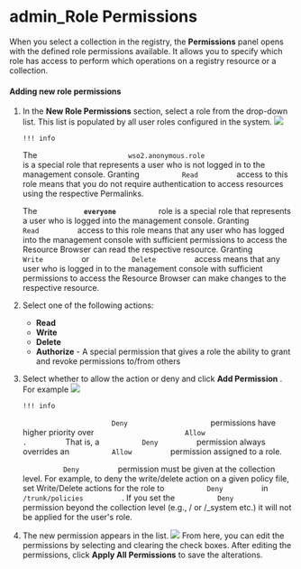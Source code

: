 # admin\_Role Permissions

When you select a collection in the registry, the **Permissions** panel opens with the defined role permissions available. It allows you to specify which role has access to perform which operations on a registry resource or a collection.

#### Adding new role permissions

1.  In the **New Role Permissions** section, select a role from the drop-down list. This list is populated by all user roles configured in the system.
    ![](attachments/126562645/126562646.png)

        !!! info
    The `                       wso2.anonymous.role                     ` is a special role that represents a user who is not logged in to the management console. Granting `           Read          ` access to this role means that you do not require authentication to access resources using the respective Permalinks.

    The **`            everyone           `** role is a special role that represents a user who is logged into the management console. Granting `           Read          ` access to this role means that any user who has logged into the management console with sufficient permissions to access the Resource Browser can read the respective resource. Granting `           Write          ` or `           Delete          ` access means that any user who is logged in to the management console with sufficient permissions to access the Resource Browser can make changes to the respective resource.


2.  Select one of the following actions:

    -   **Read**
    -   **Write**
    -   **Delete**
    -   **Authorize** - A special permission that gives a role the ability to grant and revoke permissions to/from others

3.  Select whether to allow the action or deny and click **Add Permission** . For example
    ![](attachments/126562645/126562647.png)

        !!! info
    `                       Deny                     ` permissions have higher priority over `                       Allow                      .          ` That is, a `           Deny          ` permission always overrides an `           Allow          ` permission assigned to a role. `                     `

    `           Deny          ` permission must be given at the collection level. For example, to deny the write/delete action on a given policy file, set Write/Delete actions for the role to `           Deny          ` in `           /trunk/policies          ` . If you set the `           Deny          ` permission beyond the collection level (e.g., / or /\_system etc.) it will not be applied for the user's role.


4.  The new permission appears in the list.
    ![](attachments/126562645/126562648.png) From here, you can edit the permissions by selecting and clearing the check boxes. After editing the permissions, click **Apply All Permissions** to save the alterations.

